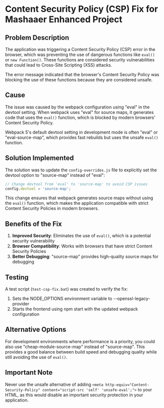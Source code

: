 # Content Security Policy (CSP) Fix for Mashaaer Enhanced Project

## Problem Description

The application was triggering a Content Security Policy (CSP) error in the browser, which was preventing the use of dangerous functions like `eval()` or `new Function()`. These functions are considered security vulnerabilities that could lead to Cross-Site Scripting (XSS) attacks.

The error message indicated that the browser's Content Security Policy was blocking the use of these functions because they are considered unsafe.

## Cause

The issue was caused by the webpack configuration using "eval" in the devtool setting. When webpack uses "eval" for source maps, it generates code that uses the `eval()` function, which is blocked by modern browsers' Content Security Policy.

Webpack 5's default devtool setting in development mode is often "eval" or "eval-source-map", which provides fast rebuilds but uses the unsafe `eval()` function.

## Solution Implemented

The solution was to update the `config-overrides.js` file to explicitly set the devtool option to "source-map" instead of "eval":

```javascript
// Change devtool from 'eval' to 'source-map' to avoid CSP issues
config.devtool = 'source-map';
```

This change ensures that webpack generates source maps without using the `eval()` function, which makes the application compatible with strict Content Security Policies in modern browsers.

## Benefits of the Fix

1. **Improved Security**: Eliminates the use of `eval()`, which is a potential security vulnerability
2. **Browser Compatibility**: Works with browsers that have strict Content Security Policies
3. **Better Debugging**: "source-map" provides high-quality source maps for debugging

## Testing

A test script (`test-csp-fix.bat`) was created to verify the fix:
1. Sets the NODE_OPTIONS environment variable to --openssl-legacy-provider
2. Starts the frontend using npm start with the updated webpack configuration

## Alternative Options

For development environments where performance is a priority, you could also use "cheap-module-source-map" instead of "source-map". This provides a good balance between build speed and debugging quality while still avoiding the use of `eval()`.

## Important Note

Never use the unsafe alternative of adding `<meta http-equiv="Content-Security-Policy" content="script-src 'self' 'unsafe-eval';">` to your HTML, as this would disable an important security protection in your application.